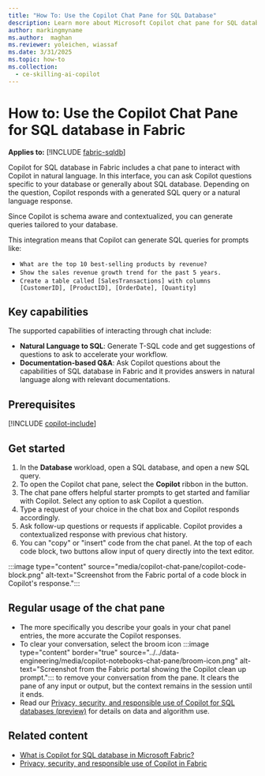 ```yaml
---
title: "How To: Use the Copilot Chat Pane for SQL Database"
description: Learn more about Microsoft Copilot chat pane for SQL database in Microsoft Fabric, to ask questions specific about your database.
author: markingmyname
ms.author:  maghan
ms.reviewer: yoleichen, wiassaf
ms.date: 3/31/2025
ms.topic: how-to
ms.collection:
  - ce-skilling-ai-copilot
---
```


# How to: Use the Copilot Chat Pane for SQL database in Fabric

**Applies to:** [!INCLUDE [fabric-sqldb](../includes/applies-to-version/fabric-sqldb.md)]

Copilot for SQL database in Fabric includes a chat pane to interact with Copilot in natural language. In this interface, you can ask Copilot questions specific to your database or generally about SQL database. Depending on the question, Copilot responds with a generated SQL query or a natural language response.

Since Copilot is schema aware and contextualized, you can generate queries tailored to your database.

This integration means that Copilot can generate SQL queries for prompts like:

- `What are the top 10 best-selling products by revenue?`
- `Show the sales revenue growth trend for the past 5 years.`
- `Create a table called [SalesTransactions] with columns [CustomerID], [ProductID], [OrderDate], [Quantity]`

## Key capabilities

The supported capabilities of interacting through chat include:

- **Natural Language to SQL**: Generate T-SQL code and get suggestions of questions to ask to accelerate your workflow.
- **Documentation-based Q&A**: Ask Copilot questions about the capabilities of SQL database in Fabric and it provides answers in natural language along with relevant documentations.

## Prerequisites

[!INCLUDE [copilot-include](../../includes/copilot-include.md)]

## Get started

1. In the **Database** workload, open a SQL database, and open a new SQL query.
1. To open the Copilot chat pane, select the **Copilot** ribbon in the button.
1. The chat pane offers helpful starter prompts to get started and familiar with Copilot. Select any option to ask Copilot a question.
1. Type a request of your choice in the chat box and Copilot responds accordingly.
1. Ask follow-up questions or requests if applicable. Copilot provides a contextualized response with previous chat history.
1. You can "copy" or "insert" code from the chat panel. At the top of each code block, two buttons allow input of query directly into the text editor.

  :::image type="content" source="media/copilot-chat-pane/copilot-code-block.png" alt-text="Screenshot from the Fabric portal of a code block in Copilot's response.":::

## Regular usage of the chat pane

- The more specifically you describe your goals in your chat panel entries, the more accurate the Copilot responses.
- To clear your conversation, select the broom icon :::image type="content" border="true" source="../../data-engineering/media/copilot-notebooks-chat-pane/broom-icon.png" alt-text="Screenshot from the Fabric portal showing the Copilot clean up prompt."::: to remove your conversation from the pane. It clears the pane of any input or output, but the context remains in the session until it ends.
- Read our [Privacy, security, and responsible use of Copilot for SQL databases (preview)](../../fundamentals/copilot-database-privacy-security.md) for details on data and algorithm use.

## Related content

- [What is Copilot for SQL database in Microsoft Fabric?](copilot.md)
- [Privacy, security, and responsible use of Copilot in Fabric](../../fundamentals/copilot-privacy-security.md)
